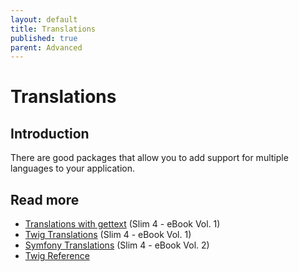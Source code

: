 ```yaml
---
layout: default
title: Translations
published: true
parent: Advanced
---
```


# Translations

## Introduction

There are good packages that allow you to add support for multiple languages to your application.

## Read more

* [Translations with gettext](https://ko-fi.com/s/5f182b4b22) (Slim 4 - eBook Vol. 1)
* [Twig Translations](https://ko-fi.com/s/5f182b4b22) (Slim 4 - eBook Vol. 1)
* [Symfony Translations](https://ko-fi.com/s/e592c10b5f) (Slim 4 - eBook Vol. 2)
* [Twig Reference](https://symfony.com/doc/current/reference/twig_reference.html#trans)
